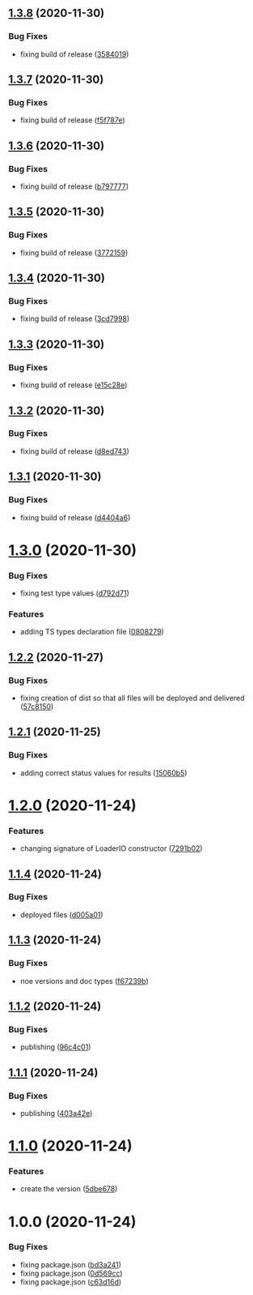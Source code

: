 ## [1.3.8](https://github.com/DasRed/loader.io/compare/v1.3.7...v1.3.8) (2020-11-30)


### Bug Fixes

* fixing build of release ([3584019](https://github.com/DasRed/loader.io/commit/358401919bec2a45e3f8582a1ab37d24a0b329e4))

## [1.3.7](https://github.com/DasRed/loader.io/compare/v1.3.6...v1.3.7) (2020-11-30)


### Bug Fixes

* fixing build of release ([f5f787e](https://github.com/DasRed/loader.io/commit/f5f787e28ec0e3d148729dd0035fb4e207aaa0b7))

## [1.3.6](https://github.com/DasRed/loader.io/compare/v1.3.5...v1.3.6) (2020-11-30)


### Bug Fixes

* fixing build of release ([b797777](https://github.com/DasRed/loader.io/commit/b797777ad82d4edb278b7506d3e8303a936d718c))

## [1.3.5](https://github.com/DasRed/loader.io/compare/v1.3.4...v1.3.5) (2020-11-30)


### Bug Fixes

* fixing build of release ([3772159](https://github.com/DasRed/loader.io/commit/377215975e00aa0c5455a9ebc0f85989a44cde48))

## [1.3.4](https://github.com/DasRed/loader.io/compare/v1.3.3...v1.3.4) (2020-11-30)


### Bug Fixes

* fixing build of release ([3cd7998](https://github.com/DasRed/loader.io/commit/3cd7998abf65a60fcded3f882669eea53667dad2))

## [1.3.3](https://github.com/DasRed/loader.io/compare/v1.3.2...v1.3.3) (2020-11-30)


### Bug Fixes

* fixing build of release ([e15c28e](https://github.com/DasRed/loader.io/commit/e15c28e1242c4a8598ecfc8a0ae35e1bdfc56d05))

## [1.3.2](https://github.com/DasRed/loader.io/compare/v1.3.1...v1.3.2) (2020-11-30)


### Bug Fixes

* fixing build of release ([d8ed743](https://github.com/DasRed/loader.io/commit/d8ed74393dcc82e81e677410a788fdf736babbaf))

## [1.3.1](https://github.com/DasRed/loader.io/compare/v1.3.0...v1.3.1) (2020-11-30)


### Bug Fixes

* fixing build of release ([d4404a6](https://github.com/DasRed/loader.io/commit/d4404a6ea0eab2386ffa0e699a81fce3ba4d7857))

# [1.3.0](https://github.com/DasRed/loader.io/compare/v1.2.2...v1.3.0) (2020-11-30)


### Bug Fixes

* fixing test type values ([d792d71](https://github.com/DasRed/loader.io/commit/d792d71edbba2b355da0211eba5165c7cce815ec))


### Features

* adding TS types declaration file ([0808279](https://github.com/DasRed/loader.io/commit/08082795a1b374bd815dda8af8158ba21c1c5432))

## [1.2.2](https://github.com/DasRed/loader.io/compare/v1.2.1...v1.2.2) (2020-11-27)


### Bug Fixes

* fixing creation of dist so that all files will be deployed and delivered ([57c8150](https://github.com/DasRed/loader.io/commit/57c81500956d9e612b05e54166be940153859868))

## [1.2.1](https://github.com/DasRed/loader.io/compare/v1.2.0...v1.2.1) (2020-11-25)


### Bug Fixes

* adding correct status values for results ([15060b5](https://github.com/DasRed/loader.io/commit/15060b51d965a0768d0bcde2abc7e92a8027aaf0))

# [1.2.0](https://github.com/DasRed/loader.io/compare/v1.1.4...v1.2.0) (2020-11-24)


### Features

* changing signature of LoaderIO constructor ([7291b02](https://github.com/DasRed/loader.io/commit/7291b027a437024d8fd9f125526548cb3346fba5))

## [1.1.4](https://github.com/DasRed/loader.io/compare/v1.1.3...v1.1.4) (2020-11-24)


### Bug Fixes

* deployed files ([d005a01](https://github.com/DasRed/loader.io/commit/d005a01ef0ad20f4af524922719c64f7e2a30efd))

## [1.1.3](https://github.com/DasRed/loader.io/compare/v1.1.2...v1.1.3) (2020-11-24)


### Bug Fixes

* noe versions and doc types ([f67239b](https://github.com/DasRed/loader.io/commit/f67239b25edcacf38ec084bf09dcdcf7a806cabe))

## [1.1.2](https://github.com/DasRed/loader.io/compare/v1.1.1...v1.1.2) (2020-11-24)


### Bug Fixes

* publishing ([96c4c01](https://github.com/DasRed/loader.io/commit/96c4c01ad8177457981621c2b941837018c3baa1))

## [1.1.1](https://github.com/DasRed/loader.io/compare/v1.1.0...v1.1.1) (2020-11-24)


### Bug Fixes

* publishing ([403a42e](https://github.com/DasRed/loader.io/commit/403a42edca4865cf88ee2cc1a7340411ad24c0d1))

# [1.1.0](https://github.com/DasRed/loader.io/compare/v1.0.0...v1.1.0) (2020-11-24)


### Features

* create the version ([5dbe678](https://github.com/DasRed/loader.io/commit/5dbe678a4196f18606d0c2558521585ef78465e6))

# 1.0.0 (2020-11-24)


### Bug Fixes

* fixing package.json ([bd3a241](https://github.com/DasRed/loader.io/commit/bd3a24187db9d816af4d4a76c5f856e21f5b53c0))
* fixing package.json ([0d569cc](https://github.com/DasRed/loader.io/commit/0d569cc193f1f7717d8cc2e32560ee362d06b7d2))
* fixing package.json ([c63d16d](https://github.com/DasRed/loader.io/commit/c63d16d36a23d17dea3bc803bd745760199921da))
